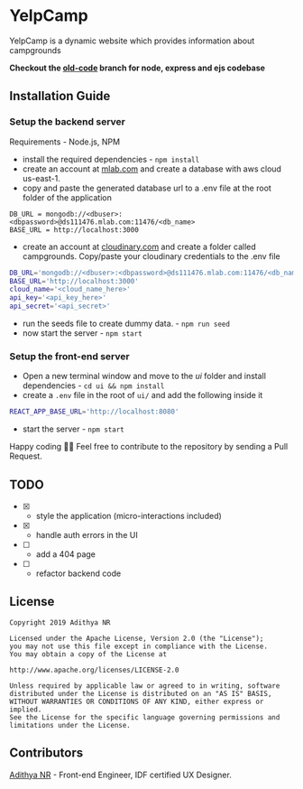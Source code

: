 # YelpCamp

YelpCamp is a dynamic website which provides information about campgrounds

**Checkout the [old-code](https://github.com/AdithyaBhat17/yelpcamp/tree/old-code) branch for node, express and ejs codebase**

## Installation Guide

### Setup the backend server

Requirements - Node.js, NPM

* install the required dependencies - `npm install`
* create an account at [mlab.com](https://mlab.com) and create a database with aws cloud us-east-1.
* copy and paste the generated database url to a .env file at the root folder of the application

```.env
DB_URL = mongodb://<dbuser>:<dbpassword>@ds111476.mlab.com:11476/<db_name>
BASE_URL = http://localhost:3000
```

* create an account at [cloudinary.com](https://cloudinary.com) and create a folder called campgrounds. Copy/paste your cloudinary credentials to the .env file

```bash
DB_URL='mongodb://<dbuser>:<dbpassword>@ds111476.mlab.com:11476/<db_name>'
BASE_URL='http://localhost:3000'
cloud_name='<cloud_name_here>'
api_key='<api_key_here>'
api_secret='<api_secret>'
```

* run the seeds file to create dummy data. - `npm run seed`
* now start the server - `npm start`

### Setup the front-end server

* Open a new terminal window and move to the *ui* folder and install dependencies - `cd ui && npm install`
* create a `.env` file in the root of `ui/` and add the following inside it

```bash
REACT_APP_BASE_URL='http://localhost:8080'
```

* start the server - `npm start`

Happy coding :tada::tada:
Feel free to contribute to the repository by sending a Pull Request.

## TODO

* [x] - style the application (micro-interactions included)
* [x] - handle auth errors in the UI
* [ ] - add a 404 page
* [ ] - refactor backend code

## License

```LICENSE
Copyright 2019 Adithya NR

Licensed under the Apache License, Version 2.0 (the "License");
you may not use this file except in compliance with the License.
You may obtain a copy of the License at

http://www.apache.org/licenses/LICENSE-2.0

Unless required by applicable law or agreed to in writing, software
distributed under the License is distributed on an "AS IS" BASIS,
WITHOUT WARRANTIES OR CONDITIONS OF ANY KIND, either express or implied.
See the License for the specific language governing permissions and
limitations under the License.
```

## Contributors

[Adithya NR](https://www.adithyabhat.com) - Front-end Engineer, IDF certified UX Designer.
